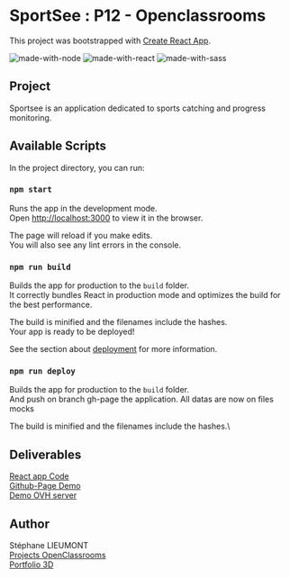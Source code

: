# SportSee : P12 - Openclassrooms  
This project was bootstrapped with [Create React App](https://github.com/facebook/create-react-app).  
  
![made-with-node](https://img.shields.io/badge/Node.js-43853D?style=for-the-badge&logo=node.js&logoColor=white) ![made-with-react](https://img.shields.io/badge/-ReactJs-61DAFB?style=for-the-badge&logo=react&logoColor=FFFFFF) ![made-with-sass](	https://img.shields.io/badge/Sass-CC6699?style=for-the-badge&logo=sass&logoColor=white) 

## Project  
Sportsee is an application dedicated to sports catching and progress monitoring.

## Available Scripts  
In the project directory, you can run:

### `npm start`  
Runs the app in the development mode.\
Open [http://localhost:3000](http://localhost:3000) to view it in the browser.

The page will reload if you make edits.\
You will also see any lint errors in the console.

### `npm run build`  
Builds the app for production to the `build` folder.\
It correctly bundles React in production mode and optimizes the build for the best performance.

The build is minified and the filenames include the hashes.\
Your app is ready to be deployed!

See the section about [deployment](https://facebook.github.io/create-react-app/docs/deployment) for more information.

### `npm run deploy`  
Builds the app for production to the `build` folder.\
And push on branch gh-page the application.
All datas are now on files mocks

The build is minified and the filenames include the hashes.\

## Deliverables  
[React app Code](https://github.com/StephaneLi/StephaneLieumont_12_23032022)  
[Github-Page Demo](https://stephaneli.github.io/StephaneLieumont_12_23032022/)  
[Demo OVH server](https://oc.sli-3d.fr/P12_SportSee/)  

##  Author  
Stéphane LIEUMONT  
[Projects OpenClassrooms](https://oc.sli-3d.fr/)  
[Portfolio 3D](https://portfolio.sli-3d.fr/)  
